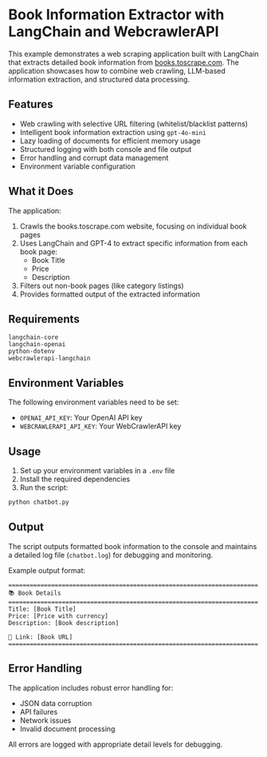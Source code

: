 # Book Information Extractor with LangChain and WebcrawlerAPI

This example demonstrates a web scraping application built with LangChain that extracts detailed book information from [books.toscrape.com](https://books.toscrape.com). The application showcases how to combine web crawling, LLM-based information extraction, and structured data processing.

## Features

- Web crawling with selective URL filtering (whitelist/blacklist patterns)
- Intelligent book information extraction using `gpt-4o-mini`
- Lazy loading of documents for efficient memory usage
- Structured logging with both console and file output
- Error handling and corrupt data management
- Environment variable configuration

## What it Does

The application:
1. Crawls the books.toscrape.com website, focusing on individual book pages
2. Uses LangChain and GPT-4 to extract specific information from each book page:
   - Book Title
   - Price
   - Description
3. Filters out non-book pages (like category listings)
4. Provides formatted output of the extracted information

## Requirements

```
langchain-core
langchain-openai
python-dotenv
webcrawlerapi-langchain
```

## Environment Variables

The following environment variables need to be set:
- `OPENAI_API_KEY`: Your OpenAI API key
- `WEBCRAWLERAPI_API_KEY`: Your WebCrawlerAPI key

## Usage

1. Set up your environment variables in a `.env` file
2. Install the required dependencies
3. Run the script:
```bash
python chatbot.py
```

## Output

The script outputs formatted book information to the console and maintains a detailed log file (`chatbot.log`) for debugging and monitoring.

Example output format:
```
======================================================================
📚 Book Details
======================================================================
Title: [Book Title]
Price: [Price with currency]
Description: [Book description]

🔗 Link: [Book URL]
======================================================================
```

## Error Handling

The application includes robust error handling for:
- JSON data corruption
- API failures
- Network issues
- Invalid document processing

All errors are logged with appropriate detail levels for debugging.